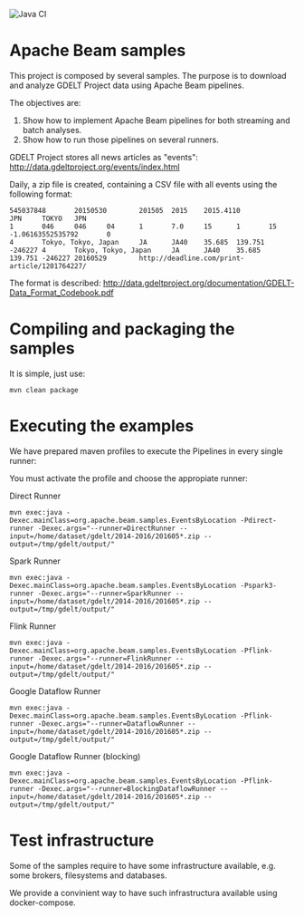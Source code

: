 ![Java CI](https://github.com/Talend/beam-samples/workflows/Java%20CI/badge.svg)

# Apache Beam samples

This project is composed by several samples. The purpose is to download and analyze GDELT Project data
using Apache Beam pipelines.

The objectives are:

1. Show how to implement Apache Beam pipelines for both streaming and batch analyses.
2. Show how to run those pipelines on several runners.

GDELT Project stores all news articles as "events": http://data.gdeltproject.org/events/index.html

Daily, a zip file is created, containing a CSV file with all events using the following format:

````
545037848       20150530        201505  2015    2015.4110                                                                                       JPN     TOKYO   JPN                                                             1       046     046     04      1       7.0     15      1       15      -1.06163552535792       0                                                       4       Tokyo, Tokyo, Japan     JA      JA40    35.685  139.751 -246227 4       Tokyo, Tokyo, Japan     JA      JA40    35.685  139.751 -246227 20160529        http://deadline.com/print-article/1201764227/
````

The format is described: http://data.gdeltproject.org/documentation/GDELT-Data_Format_Codebook.pdf

# Compiling and packaging the samples

It is simple, just use:

    mvn clean package

# Executing the examples

We have prepared maven profiles to execute the Pipelines in every single runner:

You must activate the profile and choose the appropiate runner:

Direct Runner

    mvn exec:java -Dexec.mainClass=org.apache.beam.samples.EventsByLocation -Pdirect-runner -Dexec.args="--runner=DirectRunner --input=/home/dataset/gdelt/2014-2016/201605*.zip --output=/tmp/gdelt/output/"

Spark Runner

    mvn exec:java -Dexec.mainClass=org.apache.beam.samples.EventsByLocation -Pspark3-runner -Dexec.args="--runner=SparkRunner --input=/home/dataset/gdelt/2014-2016/201605*.zip --output=/tmp/gdelt/output/"

Flink Runner

    mvn exec:java -Dexec.mainClass=org.apache.beam.samples.EventsByLocation -Pflink-runner -Dexec.args="--runner=FlinkRunner --input=/home/dataset/gdelt/2014-2016/201605*.zip --output=/tmp/gdelt/output/"

Google Dataflow Runner

    mvn exec:java -Dexec.mainClass=org.apache.beam.samples.EventsByLocation -Pflink-runner -Dexec.args="--runner=DataflowRunner --input=/home/dataset/gdelt/2014-2016/201605*.zip --output=/tmp/gdelt/output/"

Google Dataflow Runner (blocking)

    mvn exec:java -Dexec.mainClass=org.apache.beam.samples.EventsByLocation -Pflink-runner -Dexec.args="--runner=BlockingDataflowRunner --input=/home/dataset/gdelt/2014-2016/201605*.zip --output=/tmp/gdelt/output/"

# Test infrastructure

Some of the samples require to have some infrastructure available, e.g. some
brokers, filesystems and databases.

We provide a convinient way to have such infrastructura available using docker-compose.

